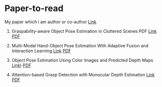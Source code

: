 # Paper-to-read

My paper which i am author or co-author
[Link](https://ieeexplore.ieee.org/author/198247119974375)

1. Graspability-aware Object Pose Estimation in Cluttered Scenes PDF
[Link](https://ieeexplore.ieee.org/document/10430220)
   [PDF](https://github.com/imdhiep/Paper-to-read/files/15210979/LRA3364451.pdf)

2. Multi-Modal Hand-Object Pose Estimation With Adaptive Fusion and Interaction Learning
   [Link](https://ieeexplore.ieee.org/document/10499806)
   [PDF](https://github.com/imdhiep/Paper-to-read/files/15210976/ACCESS3388870.pdf)

3. Object Pose Estimation Using Color Images and Predicted Depth Maps
   [Link](https://ieeexplore.ieee.org/document/10521634))
   [PDF](https://github.com/imdhiep/Paper-to-read/files/15271994/ACCESS3397715.pdf)

4.  Attention-based Grasp Detection with Monocular Depth Estimation
   [Link](https://ieeexplore.ieee.org/document/10521649/)
   [PDF](https://github.com/imdhiep/Paper-to-read/files/15272006/ACCESS3397718.pdf)

   


